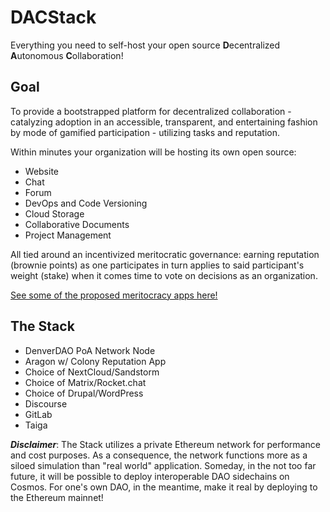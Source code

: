# DACStack
Everything you need to self-host your open source **D**ecentralized **A**utonomous **C**ollaboration!  

## Goal
To provide a bootstrapped platform for decentralized collaboration - catalyzing adoption in an accessible, transparent, and entertaining fashion by mode of gamified participation - utilizing tasks and reputation.  

Within minutes your organization will be hosting its own open source:
* Website
* Chat
* Forum
* DevOps and Code Versioning
* Cloud Storage
* Collaborative Documents
* Project Management

All tied around an incentivized meritocratic governance: earning reputation (brownie points) as one participates in turn applies to said participant's weight (stake) when it comes time to vote on decisions as an organization.

[See some of the proposed meritocracy apps here!](https://github.com/DenverDAO/DACStack/wiki/Proposed-Meritocracy-Apps)

## The Stack
* DenverDAO PoA Network Node  
* Aragon w/ Colony Reputation App  
* Choice of NextCloud/Sandstorm  
* Choice of Matrix/Rocket.chat  
* Choice of Drupal/WordPress  
* Discourse
* GitLab
* Taiga

_**Disclaimer**_: The Stack utilizes a private Ethereum network for performance and cost purposes. As a consequence, the network functions more as a siloed simulation than "real world" application. Someday, in the not too far future, it will be possible to deploy interoperable DAO sidechains on Cosmos. For one's own DAO, in the meantime, make it real by deploying to the Ethereum mainnet!

